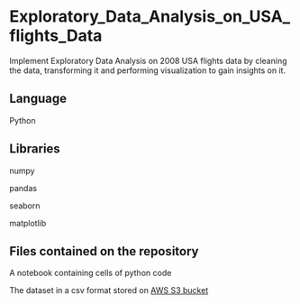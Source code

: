 # Exploratory_Data_Analysis_on_USA_flights_Data

Implement Exploratory Data Analysis on 2008 USA flights data by cleaning the data, transforming it and performing visualization to gain insights on it.

## Language

Python

## Libraries

numpy 

pandas

seaborn

matplotlib

## Files contained on the repository

A notebook containing cells of python code

The dataset in a csv format stored on [AWS S3 bucket](s3://github-data-bucket/USA_flights_data.csv.bz2)
